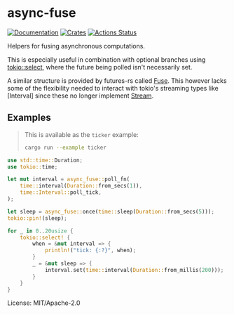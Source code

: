 # async-fuse

[![Documentation](https://docs.rs/async-fuse/badge.svg)](https://docs.rs/async-fuse)
[![Crates](https://img.shields.io/crates/v/async-fuse.svg)](https://crates.io/crates/async-fuse)
[![Actions Status](https://github.com/udoprog/async-fuse/workflows/Rust/badge.svg)](https://github.com/udoprog/async-fuse/actions)

Helpers for fusing asynchronous computations.

This is especially useful in combination with optional branches using
[tokio::select], where the future being polled isn't necessarily set.

A similar structure is provided by futures-rs called [Fuse]. This however
lacks some of the flexibility needed to interact with tokio's streaming
types like [Interval] since these no longer implement [Stream].

## Examples

> This is available as the `ticker` example:
> ```sh
> cargo run --example ticker
> ```

```rust
use std::time::Duration;
use tokio::time;

let mut interval = async_fuse::poll_fn(
    time::interval(Duration::from_secs(1)),
    time::Interval::poll_tick,
);

let sleep = async_fuse::once(time::sleep(Duration::from_secs(5)));
tokio::pin!(sleep);

for _ in 0..20usize {
    tokio::select! {
        when = &mut interval => {
            println!("tick: {:?}", when);
        }
        _ = &mut sleep => {
            interval.set(time::interval(Duration::from_millis(200)));
        }
    }
}
```

[tokio::select]: https://docs.rs/tokio/1/tokio/macro.select.html
[Fuse]: https://docs.rs/futures/0/futures/future/struct.Fuse.html
[Stream]: https://docs.rs/futures/0/futures/stream/trait.Stream.html

License: MIT/Apache-2.0
